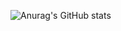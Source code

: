 ![Anurag's GitHub stats](https://github-readme-stats.vercel.app/api?username=guilhermevialle&show_icons=true&theme=tokyonight)
